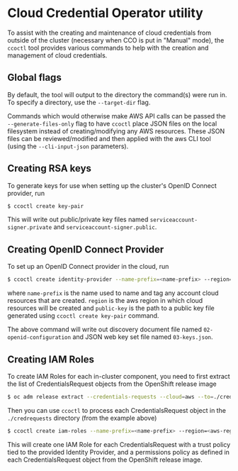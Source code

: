 # Cloud Credential Operator utility

To assist with the creating and maintenance of cloud credentials from outside of the cluster (necessary when CCO is put in "Manual" mode), the `ccoctl` tool provides various commands to help with the creation and management of cloud credentials.

## Global flags

By default, the tool will output to the directory the command(s) were run in. To specify a directory, use the `--target-dir` flag.

Commands which would otherwise make AWS API calls can be passed the `--generate-files-only` flag to have `ccoctl` place JSON files on the local filesystem instead of creating/modifying any AWS resources. These JSON files can be reviewed/modified and then applied with the aws CLI tool (using the `--cli-input-json` parameters).

## Creating RSA keys

To generate keys for use when setting up the cluster's OpenID Connect provider, run

```bash
$ ccoctl create key-pair
```

This will write out public/private key files named `serviceaccount-signer.private` and `serviceaccount-signer.public`.

## Creating OpenID Connect Provider

To set up an OpenID Connect provider in the cloud, run

```bash
$ ccoctl create identity-provider --name-prefix=<name-prefix> --region=<aws-region> --public-key=/path/to/public/key/file

```

where `name-prefix` is the name used to name and tag any account cloud resources that are created. `region` is the aws region in which cloud resources will be created and `public-key` is the path to a public key file generated using `ccoctl create key-pair` command.

The above command will write out discovery document file named `02-openid-configuration` and JSON web key set file named `03-keys.json`.

## Creating IAM Roles

To create IAM Roles for each in-cluster component, you need to first extract the list of CredentialsRequest objects from the OpenShift release image

```bash
$ oc adm release extract --credentials-requests --cloud=aws --to=./credrequests quay.io/path/to/openshift-release:version
```

Then you can use `ccoctl` to process each CredentialsRequest object in the `./credrequests` directory (from the example above)

```bash
$ ccoctl create iam-roles --name-prefix=<name-prefix> --region=<aws-region> --credentials-requests-dir=<path-to-directory-with-list-of-credentials-requests> --identity-provider-arn=<arn-of-identity-provider-created-in-previous-step>
```

This will create one IAM Role for each CredentialsRequest with a trust policy tied to the provided Identity Provider, and a permissions policy as defined in each CredentialsRequest object from the OpenShift release image.
